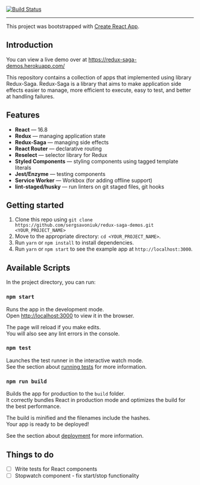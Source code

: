 [![Build Status](https://travis-ci.com/sergsavoniuk/redux-saga-demos.svg?branch=master)](https://travis-ci.com/sergsavoniuk/redux-saga-demos)

<hr />

This project was bootstrapped with [Create React App](https://github.com/facebook/create-react-app).

## Introduction

You can view a live demo over at https://redux-saga-demos.herokuapp.com/

This repository contains a collection of apps that implemented using library Redux-Saga. Redux-Saga is a library that aims to make application side effects easier to manage, more efficient to execute, easy to test, and better at handling failures.

## Features

- **React** — 16.8
- **Redux** — managing application state
- **Redux-Saga** — managing side effects
- **React Router** — declarative routing
- **Reselect** — selector library for Redux
- **Styled Components** — styling components using tagged template literals
- **Jest/Enzyme** — testing components
- **Service Worker** — Workbox (for adding offline support)
- **lint-staged/husky** — run linters on git staged files, git hooks

## Getting started

1. Clone this repo using `git clone https://github.com/sergsavoniuk/redux-saga-demos.git <YOUR_PROJECT_NAME>`<br />
2. Move to the appropriate directory: `cd <YOUR_PROJECT_NAME>`.<br />
3. Run `yarn` or `npm install` to install dependencies.<br />
4. Run `yarn` or `npm start` to see the example app at `http://localhost:3000`.

## Available Scripts

In the project directory, you can run:

### `npm start`

Runs the app in the development mode.<br>
Open [http://localhost:3000](http://localhost:3000) to view it in the browser.

The page will reload if you make edits.<br>
You will also see any lint errors in the console.

### `npm test`

Launches the test runner in the interactive watch mode.<br>
See the section about [running tests](https://facebook.github.io/create-react-app/docs/running-tests) for more information.

### `npm run build`

Builds the app for production to the `build` folder.<br>
It correctly bundles React in production mode and optimizes the build for the best performance.

The build is minified and the filenames include the hashes.<br>
Your app is ready to be deployed!

See the section about [deployment](https://facebook.github.io/create-react-app/docs/deployment) for more information.

## Things to do

- [ ] Write tests for React components
- [ ] Stopwatch component - fix start/stop functionality
